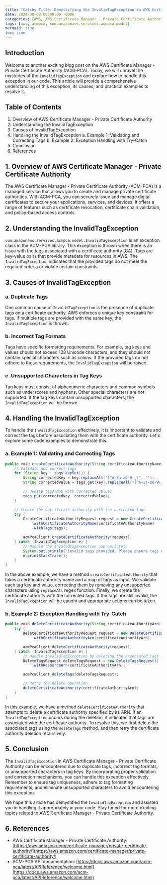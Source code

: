 ```yaml
---
title: "Catchy Title: Demystifying the InvalidTagException in AWS Certificate Manager - Private Certificate Authority"
date: 2024-08-03 09:00:00 -0000
categories: [AWS, AWS Certificate Manager - Private Certificate Authority]
tags: [aws, acmpca, com.amazonaws.services.acmpca.model]
mermaid: true
toc: true
---
```



## Introduction

Welcome to another exciting blog post on the AWS Certificate Manager - Private Certificate Authority (ACM-PCA). Today, we will unravel the mysteries of the `InvalidTagException` and explore how to handle this exception in our code. This article will provide a comprehensive understanding of this exception, its causes, and practical examples to resolve it.

## Table of Contents
1. Overview of AWS Certificate Manager - Private Certificate Authority
2. Understanding the InvalidTagException
3. Causes of InvalidTagException
4. Handling the InvalidTagException
   a. Example 1: Validating and Correcting Tags
   b. Example 2: Exception Handling with Try-Catch
5. Conclusion
6. References

## 1. Overview of AWS Certificate Manager - Private Certificate Authority

The AWS Certificate Manager - Private Certificate Authority (ACM-PCA) is a managed service that allows you to create and manage private certificate authorities. With ACM-PCA, you can securely issue and manage digital certificates to secure your applications, services, and devices. It offers a range of features such as certificate revocation, certificate chain validation, and policy-based access controls.

## 2. Understanding the InvalidTagException

`com.amazonaws.services.acmpca.model.InvalidTagException` is an exception class in the ACM-PCA library. This exception is thrown when there is an issue with the tags associated with a certificate authority (CA). Tags are key-value pairs that provide metadata for resources in AWS. The `InvalidTagException` indicates that the provided tags do not meet the required criteria or violate certain constraints.

## 3. Causes of InvalidTagException

### a. Duplicate Tags
One common cause of `InvalidTagException` is the presence of duplicate tags on a certificate authority. AWS enforces a unique key constraint for tags. If multiple tags are provided with the same key, the `InvalidTagException` is thrown.

### b. Incorrect Tag Formats
Tags have specific formatting requirements. For example, tag keys and values should not exceed 128 Unicode characters, and they should not contain special characters such as colons. If the provided tags do not adhere to these requirements, the `InvalidTagException` will be raised.

### c. Unsupported Characters in Tag Keys
Tag keys must consist of alphanumeric characters and common symbols such as underscores and hyphens. Other special characters are not supported. If the tag keys contain unsupported characters, the `InvalidTagException` will be thrown.

## 4. Handling the InvalidTagException

To handle the `InvalidTagException` effectively, it is important to validate and correct the tags before associating them with the certificate authority. Let's explore some code examples to demonstrate this.

### a. Example 1: Validating and Correcting Tags

```java
public void createCertificateAuthority(String certificateAuthorityName, Map<String, String> tags) {
    // Validate and correct tags
    for (String key : tags.keySet()) {
        String correctedKey = key.replaceAll("[^A-Za-z0-9-_]", "");
        String correctedValue = tags.get(key).replaceAll("[^A-Za-z0-9-_]", "");

        // Update tags map with corrected values
        tags.put(correctedKey, correctedValue);
    }

    // Create the certificate authority with the corrected tags
    try {
        CreateCertificateAuthorityRequest request = new CreateCertificateAuthorityRequest()
            .withCertificateAuthorityName(certificateAuthorityName)
            .withTags(tags);

        acmPcaClient.createCertificateAuthority(request);
    } catch (InvalidTagException e) {
        // Handle the InvalidTagException appropriately
        System.out.println("Invalid tags provided. Please ensure tags meet the requirements.");
        e.printStackTrace();
    }
}
```

In the above example, we have a method `createCertificateAuthority` that takes a certificate authority name and a map of tags as input. We validate each tag key and value, correcting them by removing any unsupported characters using `replaceAll` regex function. Finally, we create the certificate authority with the corrected tags. If the tags are still invalid, the `InvalidTagException` will be caught and appropriate actions can be taken.

### b. Example 2: Exception Handling with Try-Catch

```java
public void deleteCertificateAuthority(String certificateAuthorityArn) {
    try {
        DeleteCertificateAuthorityRequest request = new DeleteCertificateAuthorityRequest()
            .withCertificateAuthorityArn(certificateAuthorityArn);

        acmPcaClient.deleteCertificateAuthority(request);
    } catch (InvalidTagException e) {
        // Handle InvalidTagException by deleting the associated tags first
        DeleteTagsRequest deleteTagsRequest = new DeleteTagsRequest()
            .withResourceArn(certificateAuthorityArn);

        acmPcaClient.deleteTags(deleteTagsRequest);

        // Retry the delete operation
        deleteCertificateAuthority(certificateAuthorityArn);
    }
}
```

In this example, we have a method `deleteCertificateAuthority` that attempts to delete a certificate authority specified by its ARN. If an `InvalidTagException` occurs during the deletion, it indicates that tags are associated with the certificate authority. To resolve this, we first delete the associated tags using the `deleteTags` method, and then retry the certificate authority deletion recursively.

## 5. Conclusion

The `InvalidTagException` in AWS Certificate Manager - Private Certificate Authority can be encountered due to duplicate tags, incorrect tag formats, or unsupported characters in tag keys. By incorporating proper validation and correction mechanisms, you can handle this exception effectively. Remember to ensure tag uniqueness, adhere to tag formatting requirements, and eliminate unsupported characters to avoid encountering this exception.

We hope this article has demystified the `InvalidTagException` and assisted you in handling it appropriately in your code. Stay tuned for more exciting topics related to AWS Certificate Manager - Private Certificate Authority.

## 6. References

- AWS Certificate Manager - Private Certificate Authority: [https://aws.amazon.com/certificate-manager/private-certificate-authority/](https://aws.amazon.com/certificate-manager/private-certificate-authority/)
- ACM-PCA API documentation: [https://docs.aws.amazon.com/acm-pca/latest/APIReference/welcome.html](https://docs.aws.amazon.com/acm-pca/latest/APIReference/welcome.html)